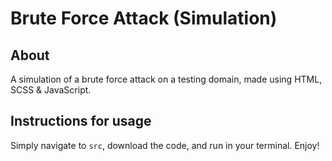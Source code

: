 # Brute Force Attack (Simulation)

## About

A simulation of a brute force attack on a testing domain, made using HTML, SCSS & JavaScript.

## Instructions for usage

Simply navigate to `src`, download the code, and run in your terminal. Enjoy!
